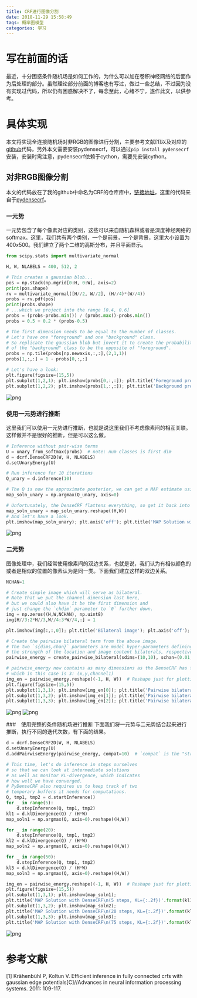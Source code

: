 ```yaml
---
title: CRF进行图像分割
date: 2018-11-29 15:58:49
tags: 概率图模型
categories: 学习
---
```

# 写在前面的话
最近，十分困惑条件随机场是如何工作的，为什么可以加在卷积神经网络的后面作为后处理的部分。虽然理论部分前面的博客也有写过，做过一些总结，不过因为没有实现过代码，所以仍有困惑解决不了，每念至此，心绪不宁，遂作此文，以供参考。

# 具体实现
本文将实现全连接随机场对非RGB的图像进行分割，主要参考文献[1]以及对应的[github](https://github.com/lucasb-eyer/pydensecrf)代码，另外本文需要安装pydensecrf，可以通过```pip install pydensecrf```安装，安装时需注意，pydensecrf依赖于cython，需要先安装cython。

## 对非RGB图像分割
本文的代码放在了我的github中命名为CRF的仓库库中，[链接地址](https://github.com/hjyai94/CRF/blob/master/examples/Non%20RGB%20Example.ipynb)，这里的代码来自于[pydensecrf](https://github.com/lucasb-eyer/pydensecrf)。

### 一元势
一元势包含了每个像素对应的类别，这些可以来自随机森林或者是深度神经网络的softmax。这里，我们共有两个类别，一个是前景，一个是背景，这里大小设置为$400x500$。我们建立了两个二维的高斯分布，并且平面显示。

```python
from scipy.stats import multivariate_normal

H, W, NLABELS = 400, 512, 2

# This creates a gaussian blob...
pos = np.stack(np.mgrid[0:H, 0:W], axis=2)
print(pos.shape)
rv = multivariate_normal([H//2, W//2], (H//4)*(W//4))
probs = rv.pdf(pos)
print(probs.shape)
# ...which we project into the range [0.4, 0.6]
probs = (probs-probs.min()) / (probs.max()-probs.min())
probs = 0.5 + 0.2 * (probs-0.5)

# The first dimension needs to be equal to the number of classes.
# Let's have one "foreground" and one "background" class.
# So replicate the gaussian blob but invert it to create the probability
# of the "background" class to be the opposite of "foreground".
probs = np.tile(probs[np.newaxis,:,:],(2,1,1))
probs[1,:,:] = 1 - probs[0,:,:]

# Let's have a look:
plt.figure(figsize=(15,5))
plt.subplot(1,2,1); plt.imshow(probs[0,:,:]); plt.title('Foreground probability'); plt.axis('off'); plt.colorbar();
plt.subplot(1,2,2); plt.imshow(probs[1,:,:]); plt.title('Background probability'); plt.axis('off'); plt.colorbar();
```
![png](output_9_1.png)


###  使用一元势进行推断
这里我们可以使用一元势进行推断，也就是说这里我们不考虑像素间的相互关联。这样做并不是很好的推断，但是可以这么做。
```python
# Inference without pair-wise terms
U = unary_from_softmax(probs)  # note: num classes is first dim
d = dcrf.DenseCRF2D(W, H, NLABELS)
d.setUnaryEnergy(U)

# Run inference for 10 iterations
Q_unary = d.inference(10)

# The Q is now the approximate posterior, we can get a MAP estimate using argmax.
map_soln_unary = np.argmax(Q_unary, axis=0)

# Unfortunately, the DenseCRF flattens everything, so get it back into picture form.
map_soln_unary = map_soln_unary.reshape((H,W))
# And let's have a look.
plt.imshow(map_soln_unary); plt.axis('off'); plt.title('MAP Solution without pairwise terms');
```
![png](output_12_0.png)

### 二元势
图像处理中，我们经常使用像素间的双边关系，也就是说，我们认为有相似颜色的或者是相似的位置的像素认为是同一类。下面我们建立这样的双边关系。

```python
NCHAN=1

# Create simple image which will serve as bilateral.
# Note that we put the channel dimension last here,
# but we could also have it be the first dimension and
# just change the `chdim` parameter to `0` further down.
img = np.zeros((H,W,NCHAN), np.uint8)
img[H//3:2*H//3,W//4:3*W//4,:] = 1

plt.imshow(img[:,:,0]); plt.title('Bilateral image'); plt.axis('off'); plt.colorbar();

# Create the pairwise bilateral term from the above image.
# The two `s{dims,chan}` parameters are model hyper-parameters defining
# the strength of the location and image content bilaterals, respectively.
pairwise_energy = create_pairwise_bilateral(sdims=(10,10), schan=(0.01,), img=img, chdim=2)

# pairwise_energy now contains as many dimensions as the DenseCRF has features,
# which in this case is 3: (x,y,channel1)
img_en = pairwise_energy.reshape((-1, H, W))  # Reshape just for plotting
plt.figure(figsize=(15,5))
plt.subplot(1,3,1); plt.imshow(img_en[0]); plt.title('Pairwise bilateral [x]'); plt.axis('off'); plt.colorbar();
plt.subplot(1,3,2); plt.imshow(img_en[1]); plt.title('Pairwise bilateral [y]'); plt.axis('off'); plt.colorbar();
plt.subplot(1,3,3); plt.imshow(img_en[2]); plt.title('Pairwise bilateral [c]'); plt.axis('off'); plt.colorbar();
```
![png](output_17_0.png)
![png](output_17_0.png)

###　使用完整的条件随机场进行推断
下面我们将一元势与二元势结合起来进行推断，执行不同的迭代次数，有下面的结果。
```python
d = dcrf.DenseCRF2D(W, H, NLABELS)
d.setUnaryEnergy(U)
d.addPairwiseEnergy(pairwise_energy, compat=10)  # `compat` is the "strength" of this potential.

# This time, let's do inference in steps ourselves
# so that we can look at intermediate solutions
# as well as monitor KL-divergence, which indicates
# how well we have converged.
# PyDenseCRF also requires us to keep track of two
# temporary buffers it needs for computations.
Q, tmp1, tmp2 = d.startInference()
for _ in range(5):
    d.stepInference(Q, tmp1, tmp2)
kl1 = d.klDivergence(Q) / (H*W)
map_soln1 = np.argmax(Q, axis=0).reshape((H,W))

for _ in range(20):
    d.stepInference(Q, tmp1, tmp2)
kl2 = d.klDivergence(Q) / (H*W)
map_soln2 = np.argmax(Q, axis=0).reshape((H,W))

for _ in range(50):
    d.stepInference(Q, tmp1, tmp2)
kl3 = d.klDivergence(Q) / (H*W)
map_soln3 = np.argmax(Q, axis=0).reshape((H,W))

img_en = pairwise_energy.reshape((-1, H, W))  # Reshape just for plotting
plt.figure(figsize=(15,5))
plt.subplot(1,3,1); plt.imshow(map_soln1);
plt.title('MAP Solution with DenseCRF\n(5 steps, KL={:.2f})'.format(kl1)); plt.axis('off');
plt.subplot(1,3,2); plt.imshow(map_soln2);
plt.title('MAP Solution with DenseCRF\n(20 steps, KL={:.2f})'.format(kl2)); plt.axis('off');
plt.subplot(1,3,3); plt.imshow(map_soln3);
plt.title('MAP Solution with DenseCRF\n(75 steps, KL={:.2f})'.format(kl3)); plt.axis('off');
```
![png](output_21_0.png)


# 参考文献
[1] Krähenbühl P, Koltun V. Efficient inference in fully connected crfs with gaussian edge potentials[C]//Advances in neural information processing systems. 2011: 109-117.